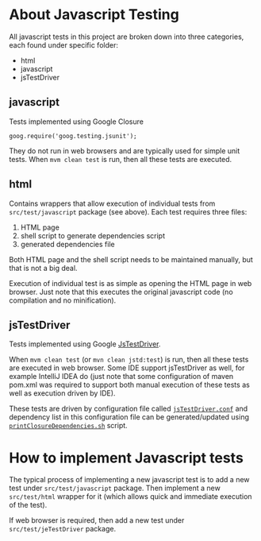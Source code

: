 # About Javascript Testing

All javascript tests in this project are broken down into three categories, each found under specific folder:

* html
* javascript
* jsTestDriver

## javascript

Tests implemented using Google Closure
```
goog.require('goog.testing.jsunit');
```

They do not run in web browsers and are typically used for simple unit tests.
When `mvm clean test` is run, then all these tests are executed.

## html

Contains wrappers that allow execution of individual tests from `src/test/javascript` package (see above). Each test requires three files:

1. HTML page
2. shell script to generate dependencies script
3. generated dependencies file

Both HTML page and the shell script needs to be maintained manually, but that is not a big deal.

Execution of individual test is as simple as opening the HTML page in web browser. Just note that this executes the original javascript code (no compilation and no minification).

## jsTestDriver

Tests implemented using Google [JsTestDriver](http://code.google.com/p/js-test-driver/).

When `mvm clean test` (or `mvn clean jstd:test`) is run, then all these tests are executed in web browser. Some IDE support jsTestDriver as well, for example IntelliJ IDEA do (just note that some configuration of maven pom.xml was required to support both manual execution of these tests as well as execution driven by IDE).

These tests are driven by configuration file called [`jsTestDriver.conf`](https://github.com/jbossorg/search-web-ui/blob/master/jsTestDriver.conf) and dependency list in this configuration file can be generated/updated using [`printClosureDependencies.sh`](https://github.com/jbossorg/search-web-ui/blob/master/printClosureDependencies.sh) script.

# How to implement Javascript tests

The typical process of implementing a new javascript test is to add a new test under `src/test/javascript` package. Then implement a new `src/test/html` wrapper for it (which allows quick and immediate execution of the test).

If web browser is required, then add a new test under `src/test/jeTestDriver` package.